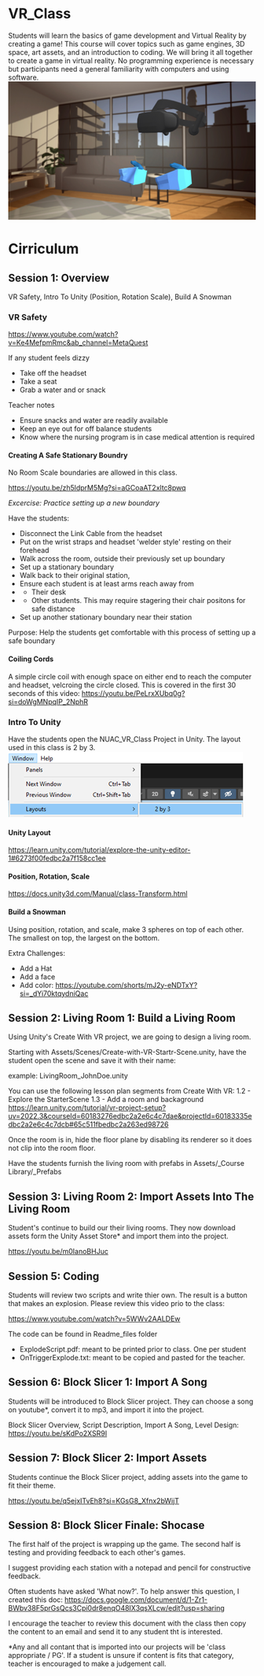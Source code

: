 # VR_Class

 Students will learn the basics of game development and Virtual Reality by creating a game! This course will cover topics such as game engines, 3D space, art assets, and an introduction to coding. We will bring it all together to create a game in virtual reality. No programming experience is necessary but participants need a general familiarity with computers and using software.
 ![VRIntro](Readme_Files/CreateWithVR.jpg)

# Cirriculum

## Session 1: Overview
VR Safety, Intro To Unity (Position, Rotation Scale), Build A Snowman

### VR Safety

https://www.youtube.com/watch?v=Ke4MefpmRmc&ab_channel=MetaQuest

If any student feels dizzy
- Take off the headset
- Take a seat
- Grab a water and or snack

Teacher notes
- Ensure snacks and water are readily available
- Keep an eye out for off balance students
- Know where the nursing program is in case medical attention is required

#### Creating A Safe Stationary Boundry

No Room Scale boundaries are allowed in this class.

https://youtu.be/zh5ldprM5Mg?si=aGCoaAT2xltc8pwq

*Excercise: Practice setting up a new boundary*

Have the students:
- Disconnect the Link Cable from the headset
- Put on the wrist straps and headset 'welder style' resting on their forehead
- Walk across the room, outside their previously set up boundary
- Set up a stationary boundary
- Walk back to their original station, 
- Ensure each student is at least arms reach away from
- - Their desk
- - Other students. This may require stagering their chair positons for safe distance
- Set up another stationary boundary near their station

Purpose: Help the students get comfortable with this process of setting up a safe boundary


#### Coiling Cords

A simple circle coil with enough space on either end to reach the computer and headset, velcroing the circle closed. This is covered in the first 30 seconds of this video:
https://youtu.be/PeLrxXUbq0g?si=doWgMNpqIP_2NphR


### Intro To Unity

Have the students open the NUAC_VR_Class Project in Unity. The layout used in this class is 2 by 3.
![UnityLayout](Readme_Files/UnityLayout.png)

#### Unity Layout

https://learn.unity.com/tutorial/explore-the-unity-editor-1#6273f00fedbc2a7f158cc1ee



#### Position, Rotation, Scale

https://docs.unity3d.com/Manual/class-Transform.html

#### Build a Snowman

Using position, rotation, and scale, make 3 spheres on top of each other. The smallest on top, the largest on the bottom.

Extra Challenges:
- Add a Hat
- Add a face
- Add color: https://youtube.com/shorts/mJ2y-eNDTxY?si=_dYi70ktqydniQac

## Session 2: Living Room 1: Build a Living Room
Using Unity's Create With VR project, we are going to design a living room.

Starting with Assets/Scenes/Create-with-VR-Startr-Scene.unity, have the student open the scene and save it with their name:

example: LivingRoom_JohnDoe.unity

You can use the following lesson plan segments from Create With VR:
1.2 - Explore the StarterScene
1.3 - Add a room and backaground
https://learn.unity.com/tutorial/vr-project-setup?uv=2022.3&courseId=60183276edbc2a2e6c4c7dae&projectId=60183335edbc2a2e6c4c7dcb#65c511fbedbc2a263ed98726

Once the room is in, hide the floor plane by disabling its renderer so it does not clip into the room floor.

Have the students furnish the living room with prefabs in Assets/_Course Library/_Prefabs

## Session 3: Living Room 2: Import Assets Into The Living Room
Student's continue to build our their living rooms. They now download assets form the Unity Asset Store* and import them into the project.

https://youtu.be/m0IanoBHJuc

## Session 5: Coding
Students will review two scripts and write thier own. The result is a button that makes an explosion. Please review this video prio to the class:

https://www.youtube.com/watch?v=5WWv2AALDEw

The code can be found in Readme_files folder
- ExplodeScript.pdf: meant to be printed prior to class. One per student
- OnTriggerExplode.txt: meant to be copied and pasted for the teacher.

## Session 6: Block Slicer 1: Import A Song
Students will be introduced to Block Slicer project. They can choose a song on youtube*, convert it to mp3, and import it into the project.

Block Slicer Overview, Script Description, Import A Song, Level Design:
https://youtu.be/sKdPo2XSR9I

## Session 7: Block Slicer 2: Import Assets
Students continue the Block Slicer project, adding assets into the game to fit their theme.

https://youtu.be/q5ejxITvEh8?si=KGsG8_Xfnx2bWijT

## Session 8: Block Slicer Finale: Shocase
The first half of the project is wrapping up the game. The second half is testing and providing feedback to each other's games.

I suggest providing each station with a notepad and pencil for constructive feedback.

Often students have asked 'What now?'. To help answer this question, I created this doc: https://docs.google.com/document/d/1-Zr1-BWbv38F5prGsQcs3Cpi0dr8enqO48IX3qsXLcw/edit?usp=sharing

I encourage the teacher to review this document with the class then copy the content to an email and send it to any student tht is interested.


*Any and all contant that is imported into our projects will be 'class appropriate / PG'. If a student is unsure if content is fits that category, teacher is encouraged to make a judgement call.





 

